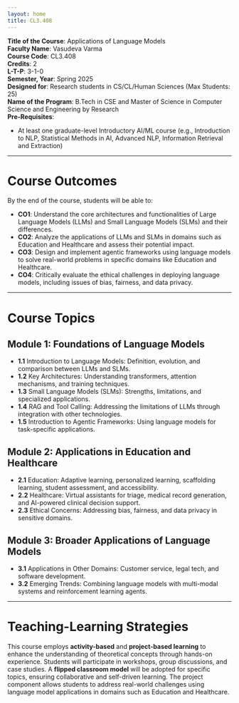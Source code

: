 ```yaml
---
layout: home
title: CL3.408
---
```


**Title of the Course**: Applications of Language Models  
**Faculty Name**: Vasudeva Varma  
**Course Code**: CL3.408  
**Credits**: 2  
**L-T-P**: 3-1-0  
**Semester, Year**: Spring 2025  
**Designed for**: Research students in CS/CL/Human Sciences (Max Students: 25)  
**Name of the Program**: B.Tech in CSE and Master of Science in Computer Science and Engineering by Research  
**Pre-Requisites**:  
- At least one graduate-level Introductory AI/ML course (e.g., Introduction to NLP, Statistical Methods in AI, Advanced NLP, Information Retrieval and Extraction)

---

# Course Outcomes

By the end of the course, students will be able to:
- **CO1**: Understand the core architectures and functionalities of Large Language Models (LLMs) and Small Language Models (SLMs) and their differences.
- **CO2**: Analyze the applications of LLMs and SLMs in domains such as Education and Healthcare and assess their potential impact.
- **CO3**: Design and implement agentic frameworks using language models to solve real-world problems in specific domains like Education and Healthcare.
- **CO4**: Critically evaluate the ethical challenges in deploying language models, including issues of bias, fairness, and data privacy.

---

# Course Topics

## **Module 1: Foundations of Language Models**
- **1.1** Introduction to Language Models: Definition, evolution, and comparison between LLMs and SLMs.
- **1.2** Key Architectures: Understanding transformers, attention mechanisms, and training techniques.
- **1.3** Small Language Models (SLMs): Strengths, limitations, and specialized applications.
- **1.4** RAG and Tool Calling: Addressing the limitations of LLMs through integration with other technologies.
- **1.5** Introduction to Agentic Frameworks: Using language models for task-specific applications.

## **Module 2: Applications in Education and Healthcare**
- **2.1** Education: Adaptive learning, personalized learning, scaffolding learning, student assessment, and accessibility.
- **2.2** Healthcare: Virtual assistants for triage, medical record generation, and AI-powered clinical decision support.
- **2.3** Ethical Concerns: Addressing bias, fairness, and data privacy in sensitive domains.

## **Module 3: Broader Applications of Language Models**
- **3.1** Applications in Other Domains: Customer service, legal tech, and software development.
- **3.2** Emerging Trends: Combining language models with multi-modal systems and reinforcement learning agents.

---

# Teaching-Learning Strategies

This course employs **activity-based** and **project-based learning** to enhance the understanding of theoretical concepts through hands-on experience. Students will participate in workshops, group discussions, and case studies. A **flipped classroom model** will be adopted for specific topics, ensuring collaborative and self-driven learning. The project component allows students to address real-world challenges using language model applications in domains such as Education and Healthcare.
